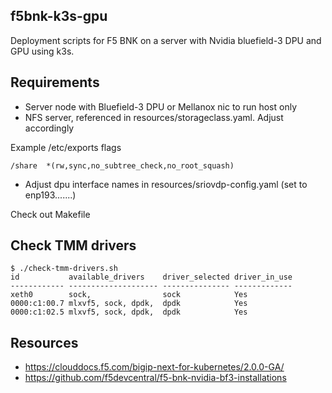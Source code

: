 ## f5bnk-k3s-gpu

Deployment scripts for F5 BNK on a server with Nvidia bluefield-3 DPU and
GPU using k3s.

## Requirements

- Server node with Bluefield-3 DPU or Mellanox nic to run host only
- NFS server, referenced in resources/storageclass.yaml. Adjust accordingly

Example /etc/exports flags

```
/share  *(rw,sync,no_subtree_check,no_root_squash)
```

- Adjust dpu interface names in resources/sriovdp-config.yaml (set to enp193.......)

Check out Makefile

## Check TMM drivers

```
$ ./check-tmm-drivers.sh 
id           available_drivers    driver_selected driver_in_use
------------ -------------------- --------------- -------------
xeth0        sock,                sock            Yes          
0000:c1:00.7 mlxvf5, sock, dpdk,  dpdk            Yes          
0000:c1:02.5 mlxvf5, sock, dpdk,  dpdk            Yes   
```

## Resources

- https://clouddocs.f5.com/bigip-next-for-kubernetes/2.0.0-GA/
- https://github.com/f5devcentral/f5-bnk-nvidia-bf3-installations
